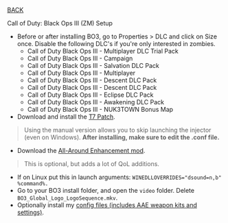
[BACK](..)

Call of Duty: Black Ops III (ZM) Setup

- Before or after installing BO3, go to Properties > DLC and click on Size once. Disable the following DLC's if you're only interested in zombies.
    - Call of Duty Black Ops III - Multiplayer DLC Trial Pack
    - Call of Duty Black Ops III - Campaign
    - Call of Duty Black Ops III - Salvation DLC Pack
    - Call of Duty Black Ops III - Multiplayer
    - Call of Duty Black Ops III - Descent DLC Pack
    - Call of Duty Black Ops III - Descent DLC Pack
    - Call of Duty Black Ops III - Eclipse DLC Pack
    - Call of Duty Black Ops III - Awakening DLC Pack
    - Call of Duty Black Ops III - NUK3TOWN Bonus Map
- Download and install the [T7 Patch](https://github.com/shiversoftdev/t7patch/releases/download/Current/Linux.Steamdeck.and.Manual.Windows.Install.zip).
> Using the manual version allows you to skip launching the injector (even on Windows). **After installing, make sure to edit the .conf file.**
- Download the [All-Around Enhancement mod](https://steamcommunity.com/sharedfiles/filedetails/?id=2994481309).
> This is optional, but adds a lot of QoL additions.
- If on Linux put this in launch arguments: `WINEDLLOVERRIDES="dsound=n,b" %command%.`
- Go to your BO3 install folder, and open the `video` folder. Delete `BO3_Global_Logo_LogoSequence.mkv`.
- Optionally install my [config files (includes AAE weapon kits and settings)](../../misc/dl/configs/callofduty/blackops3/).